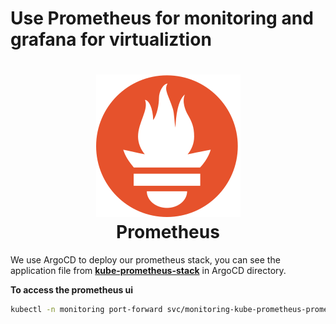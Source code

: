 # Use Prometheus for monitoring and grafana for virtualiztion

<h1 align="center" style="border-bottom: none">
    <a href="//prometheus.io" target="_blank"><img alt="Prometheus" src="../images/prometheus-logo.svg"></a><br>Prometheus
</h1>

We use ArgoCD to deploy our prometheus stack, you can see the application file from **[kube-prometheus-stack](https://github.com/mmelmesary/DevOps-Project/blob/master/ArgoCD/app-of-apps/prometheus-stack.yaml)** in ArgoCD directory.

**To access the prometheus ui**
  ```bash
  kubectl -n monitoring port-forward svc/monitoring-kube-prometheus-prometheus  9090:9090
  ```